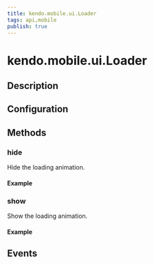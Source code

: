 ```yaml
---
title: kendo.mobile.ui.Loader
tags: api,mobile
publish: true
---
```


# kendo.mobile.ui.Loader

## Description



## Configuration

## Methods

### hide

Hide the loading animation.

#### Example

    

### show

Show the loading animation.

#### Example

    

## Events